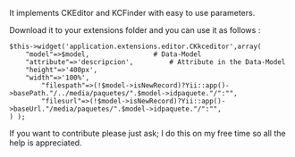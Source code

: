 It implements CKEditor and KCFinder with easy to use parameters.

Download it to your extensions folder and you can use it as follows :

	$this->widget('application.extensions.editor.CKkceditor',array(
        "model"=>$model,                # Data-Model
        "attribute"=>'descripcion',         # Attribute in the Data-Model
        "height"=>'400px',
        "width"=>'100%',
            "filespath"=>(!$model->isNewRecord)?Yii::app()->basePath."/../media/paquetes/".$model->idpaquete."/":"",
            "filesurl"=>(!$model->isNewRecord)?Yii::app()->baseUrl."/media/paquetes/".$model->idpaquete."/":"",
    ) );

If you want to contribute please just ask; I do this on my free time so all the help is appreciated.